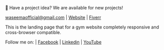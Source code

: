 💌 Have a project idea? We are available for new projects!

waseemaofficial@gmail.com | <a href="https://www.waseemanjum.online">Website</a> | <a href="https://www.fiverr.com/wasi_web">Fiverr</a>

This is the landing page that for a gym website completely responsive and cross-browser compatible.

Follow me on: | <a href="https://www.facebook.com/fabwaseem/">Facebook</a> | <a href="https://www.linkedin.com/in/fabwaseem/">Linkedin</a> | <a href=" https://www.youtube.com/channel/UCiUtBDVaSmMGKxg1HYeK-BQ">YouTube</a>
